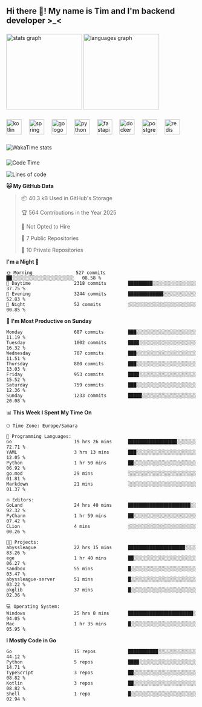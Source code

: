 <h2 align="left">Hi there 👋! My name is Tim and I'm backend developer >_<</h2>

###

<div align="left">
  <img src="https://github-readme-stats-qilm.vercel.app/api?username=intezya&hide_title=false&hide_rank=false&show_icons=true&include_all_commits=true&count_private=true&disable_animations=false&theme=omni&locale=en&hide_border=true&order=1&show=prs_merged&hide=issues" height="200" alt="stats graph"  />
  <img src="https://github-readme-stats-qilm.vercel.app/api/top-langs?username=intezya&locale=en&hide_title=false&layout=donut&langs_count=5&theme=omni&hide_border=true&order=2&exclude_repo=github-readme-stats&hide=mako" height="200" alt="languages graph"  />
</div>

###

<div align="left">
  <img src="https://img.shields.io/badge/Kotlin-7F52FF?logo=kotlin&logoColor=white&style=for-the-badge" height="40" alt="kotlin logo"  />
  <img width="12" />
  <img src="https://img.shields.io/badge/Spring-6DB33F?logo=spring&logoColor=black&style=for-the-badge" height="40" alt="spring logo"  />
  <img width="12" />
  <img src="https://img.shields.io/badge/Go-00ADD8?logo=go&logoColor=white&style=for-the-badge" height="40" alt="go logo"  />
  <img width="12" />
  <img src="https://img.shields.io/badge/Python-3776AB?logo=python&logoColor=white&style=for-the-badge" height="40" alt="python logo"  />
  <img width="12" />
  <img src="https://img.shields.io/badge/FastAPI-009688?logo=fastapi&logoColor=white&style=for-the-badge" height="40" alt="fastapi logo"  />
  <img width="12" />
  <img src="https://img.shields.io/badge/Docker-2496ED?logo=docker&logoColor=white&style=for-the-badge" height="40" alt="docker logo"  />
  <img width="12" />
  <img src="https://img.shields.io/badge/PostgreSQL-4169E1?logo=postgresql&logoColor=white&style=for-the-badge" height="40" alt="postgresql logo"  />
  <img width="12" />
  <img src="https://img.shields.io/badge/Redis-DC382D?logo=redis&logoColor=white&style=for-the-badge" height="40" alt="redis logo"  />
</div>

###

<picture>
	<source
		srcset="https://github-readme-stats-qilm.vercel.app/api/wakatime?username=intezya&theme=omni&layout=compact&hide_border=true"
		media="(prefers-color-scheme: dark)%2C (prefers-color-scheme: no-preference)"
	/>
	<img alt="WakaTime stats" src="https://github-readme-stats-qilm.vercel.app/api/wakatime?username=intezya&theme=omni&layout=compact&hide_border=true&"/>
</picture>

###

<!--START_SECTION:waka-->
![Code Time](http://img.shields.io/badge/Code%20Time-698%20hrs%203%20mins-blue)

![Lines of code](https://img.shields.io/badge/From%20Hello%20World%20I%27ve%20Written-927.1%20thousand%20lines%20of%20code-blue)

**🐱 My GitHub Data** 

> 📦 40.3 kB Used in GitHub's Storage 
 > 
> 🏆 564 Contributions in the Year 2025
 > 
> 🚫 Not Opted to Hire
 > 
> 📜 7 Public Repositories 
 > 
> 🔑 10 Private Repositories 
 > 
**I'm a Night 🦉** 

```text
🌞 Morning                527 commits         ██░░░░░░░░░░░░░░░░░░░░░░░   08.58 % 
🌆 Daytime                2318 commits        █████████░░░░░░░░░░░░░░░░   37.75 % 
🌃 Evening                3244 commits        █████████████░░░░░░░░░░░░   52.83 % 
🌙 Night                  52 commits          ░░░░░░░░░░░░░░░░░░░░░░░░░   00.85 % 
```
📅 **I'm Most Productive on Sunday** 

```text
Monday                   687 commits         ███░░░░░░░░░░░░░░░░░░░░░░   11.19 % 
Tuesday                  1002 commits        ████░░░░░░░░░░░░░░░░░░░░░   16.32 % 
Wednesday                707 commits         ███░░░░░░░░░░░░░░░░░░░░░░   11.51 % 
Thursday                 800 commits         ███░░░░░░░░░░░░░░░░░░░░░░   13.03 % 
Friday                   953 commits         ████░░░░░░░░░░░░░░░░░░░░░   15.52 % 
Saturday                 759 commits         ███░░░░░░░░░░░░░░░░░░░░░░   12.36 % 
Sunday                   1233 commits        █████░░░░░░░░░░░░░░░░░░░░   20.08 % 
```


📊 **This Week I Spent My Time On** 

```text
🕑︎ Time Zone: Europe/Samara

💬 Programming Languages: 
Go                       19 hrs 26 mins      ██████████████████░░░░░░░   72.71 % 
YAML                     3 hrs 13 mins       ███░░░░░░░░░░░░░░░░░░░░░░   12.05 % 
Python                   1 hr 50 mins        ██░░░░░░░░░░░░░░░░░░░░░░░   06.92 % 
go.mod                   29 mins             ░░░░░░░░░░░░░░░░░░░░░░░░░   01.81 % 
Markdown                 21 mins             ░░░░░░░░░░░░░░░░░░░░░░░░░   01.37 % 

🔥 Editors: 
GoLand                   24 hrs 40 mins      ███████████████████████░░   92.32 % 
PyCharm                  1 hr 59 mins        ██░░░░░░░░░░░░░░░░░░░░░░░   07.42 % 
CLion                    4 mins              ░░░░░░░░░░░░░░░░░░░░░░░░░   00.26 % 

🐱‍💻 Projects: 
abyssleague              22 hrs 15 mins      █████████████████████░░░░   83.26 % 
ege                      1 hr 40 mins        ██░░░░░░░░░░░░░░░░░░░░░░░   06.27 % 
sandbox                  55 mins             █░░░░░░░░░░░░░░░░░░░░░░░░   03.47 % 
abyssleague-server       51 mins             █░░░░░░░░░░░░░░░░░░░░░░░░   03.22 % 
pkglib                   37 mins             █░░░░░░░░░░░░░░░░░░░░░░░░   02.36 % 

💻 Operating System: 
Windows                  25 hrs 8 mins       ████████████████████████░   94.05 % 
Mac                      1 hr 35 mins        █░░░░░░░░░░░░░░░░░░░░░░░░   05.95 % 
```

**I Mostly Code in Go** 

```text
Go                       15 repos            ███████████░░░░░░░░░░░░░░   44.12 % 
Python                   5 repos             ████░░░░░░░░░░░░░░░░░░░░░   14.71 % 
TypeScript               3 repos             ██░░░░░░░░░░░░░░░░░░░░░░░   08.82 % 
Kotlin                   3 repos             ██░░░░░░░░░░░░░░░░░░░░░░░   08.82 % 
Shell                    1 repo              █░░░░░░░░░░░░░░░░░░░░░░░░   02.94 % 
```




<!--END_SECTION:waka-->
